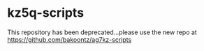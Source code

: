 kz5q-scripts
============

This repository has been deprecated...please use the new repo at https://github.com/bakoontz/ag7kz-scripts
